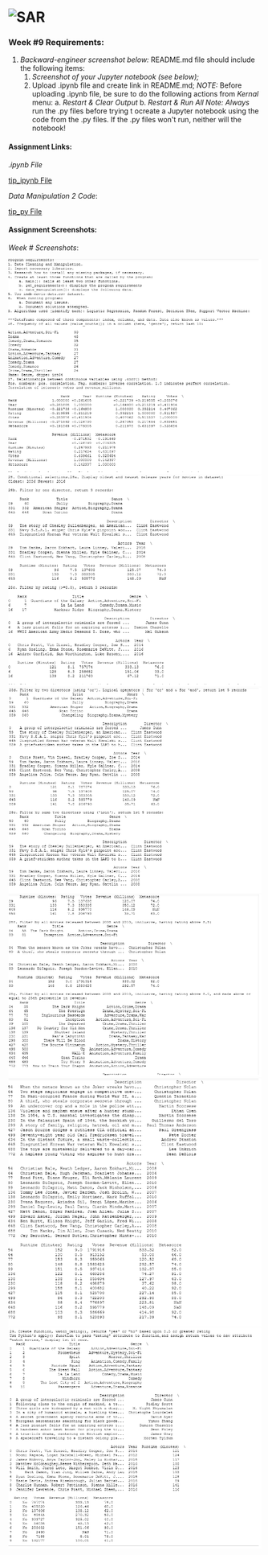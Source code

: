 # ![SAR](img/favicon.png)

### Week #9 Requirements:

1. *Backward-engineer screenshot below:* README.md file should include the following items:
    1. *Screenshot of your Jupyter notebook (see below);*
    2. Upload .ipynb file and create link in README.md;
        *NOTE:* Before uploading .ipynb file, be sure to do the following actions from *Kernal* menu:
            a. *Restart & Clear Output*
            b. *Restart & Run All*
    *Note: Always* run the .py files before trying t ocreate a Jupyter notebook using the code from the .py files. If the .py files won't run, neither will the notebook!

#### Assignment Links:

*.ipynb File*

[tip_ipynb File](docs/data_manipulation2.ipynb)

*Data Manipulation 2 Code*:

[tip_py File](docs/data_mani2.py)

#### Assignment Screenshots:

*Week # Screenshots*:

![data_mani1](img/data_mani1.png)
![data_mani2](img/data_mani2.png)
![data_mani3](img/data_mani3.png)
![data_mani4](img/data_mani4.png)
![data_mani5](img/data_mani5.png)
![data_mani6](img/data_mani6.png)